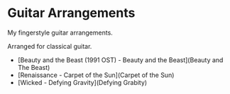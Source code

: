 # Guitar Arrangements

My fingerstyle guitar arrangements.

Arranged for classical guitar.



- [Beauty and the Beast (1991 OST) - Beauty and the Beast](Beauty and The Beast)
- [Renaissance - Carpet of the Sun](Carpet of the Sun)
- [Wicked - Defying Gravity](Defying Grabity)

